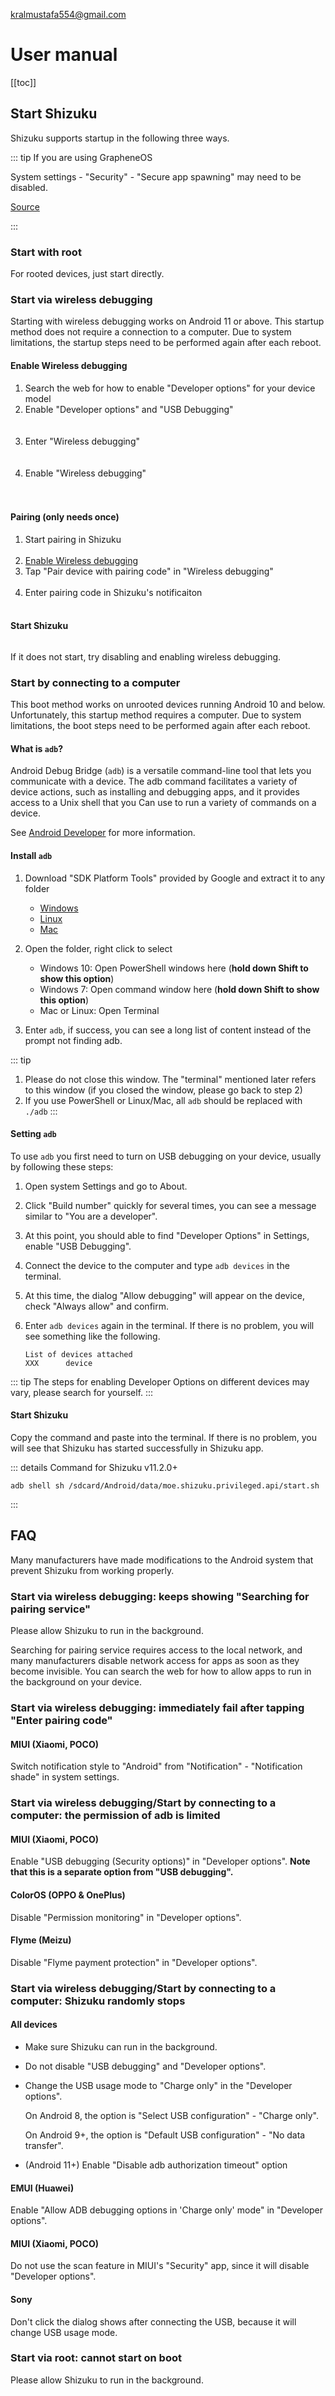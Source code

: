 kralmustafa554@gmail.com 
# User manual

[[toc]]

## Start Shizuku

Shizuku supports startup in the following three ways.

::: tip If you are using GrapheneOS

System settings - "Security" - "Secure app spawning" may need to be disabled.

[Source](https://github.com/RikkaApps/websites/pull/79#issue-1751837442)

:::

### Start with root

For rooted devices, just start directly.

### Start via wireless debugging

Starting with wireless debugging works on Android 11 or above. This startup method does not require a connection to a computer. Due to system limitations, the startup steps need to be performed again after each reboot.

#### Enable Wireless debugging

1. Search the web for how to enable "Developer options" for your device model
2. Enable "Developer options" and "USB Debugging"<br><br><img :src="$withBase('/images/enable_dev_options.png')" style="max-width:320px;width:100%">
3. Enter "Wireless debugging"<br><br><img :src="$withBase('/images/enter_wireless_debugging.png')" style="max-width:320px;width:100%">
4. Enable "Wireless debugging"<br><br><img :src="$withBase('/images/enable_wireless_debugging.png')" style="max-width:320px;width:100%">
   
#### Pairing (only needs once)

1. Start pairing in Shizuku<br><img :src="$withBase('/images/start_paring_from_shizuku.png')" style="max-width:320px;width:100%">
2. [Enable Wireless debugging](#enable-wireless-debugging)
3. Tap "Pair device with pairing code" in "Wireless debugging"<br><img :src="$withBase('/images/start_pairing.png')" style="max-width:320px;width:100%">
4. Enter pairing code in Shizuku's notificaiton<br><img :src="$withBase('/images/enter_pairing_code.png')" style="max-width:320px;width:100%">

#### Start Shizuku

<img :src="$withBase('/images/start_shizuku.png')" style="max-width:320px;width:100%">

If it does not start, try disabling and enabling wireless debugging.

### Start by connecting to a computer

This boot method works on unrooted devices running Android 10 and below. Unfortunately, this startup method requires a computer. Due to system limitations, the boot steps need to be performed again after each reboot.

#### What is `adb`?

Android Debug Bridge (`adb`) is a versatile command-line tool that lets you communicate with a device. The adb command facilitates a variety of device actions, such as installing and debugging apps, and it provides access to a Unix shell that you Can use to run a variety of commands on a device.

See [Android Developer](https://developer.android.com/studio/command-line/adb) for more information.

#### Install `adb`

1. Download "SDK Platform Tools" provided by Google and extract it to any folder

   * [Windows](https://dl.google.com/android/repository/platform-tools-latest-windows.zip)
   * [Linux](https://dl.google.com/android/repository/platform-tools-latest-linux.zip)
   * [Mac](https://dl.google.com/android/repository/platform-tools-latest-darwin.zip)

2. Open the folder, right click to select

   * Windows 10: Open PowerShell windows here (**hold down Shift to show this option**)
   * Windows 7: Open command window here (**hold down Shift to show this option**)
   * Mac or Linux: Open Terminal

3. Enter `adb`, if success, you can see a long list of content instead of the prompt not finding adb.

::: tip
1. Please do not close this window. The "terminal" mentioned later refers to this window (if you closed the window, please go back to step 2)
2. If you use PowerShell or Linux/Mac, all `adb` should be replaced with `./adb`
:::

#### Setting `adb`

To use `adb` you first need to turn on USB debugging on your device, usually by following these steps:

1. Open system Settings and go to About.
2. Click "Build number" quickly for several times, you can see a message similar to "You are a developer".
3. At this point, you should able to find "Developer Options" in Settings,  enable "USB Debugging".
4. Connect the device to the computer and type `adb devices` in the terminal.
5. At this time, the dialog "Allow debugging" will appear on the device, check "Always allow" and confirm.
6. Enter `adb devices` again in the terminal. If there is no problem, you will see something like the following.

   ```
   List of devices attached
   XXX      device
   ```

::: tip
The steps for enabling Developer Options on different devices may vary, please search for yourself.
:::

#### Start Shizuku

Copy the command and paste into the terminal. If there is no problem, you will see that Shizuku has started successfully in Shizuku app.


::: details Command for Shizuku v11.2.0+

```
adb shell sh /sdcard/Android/data/moe.shizuku.privileged.api/start.sh
```
:::

## FAQ

Many manufacturers have made modifications to the Android system that prevent Shizuku from working properly.

### Start via wireless debugging: keeps showing "Searching for pairing service"

Please allow Shizuku to run in the background.

Searching for pairing service requires access to the local network, and many manufacturers disable network access for apps as soon as they become invisible. You can search the web for how to allow apps to run in the background on your device.

### Start via wireless debugging: immediately fail after tapping "Enter pairing code"

#### MIUI (Xiaomi, POCO)

Switch notification style to "Android" from "Notification" - "Notification shade" in system settings.

### Start via wireless debugging/Start by connecting to a computer: the permission of adb is limited

#### MIUI (Xiaomi, POCO)

Enable "USB debugging (Security options)" in "Developer options". **Note that this is a separate option from "USB debugging".**

#### ColorOS (OPPO & OnePlus)

Disable "Permission monitoring" in "Developer options".

#### Flyme (Meizu)

Disable "Flyme payment protection" in "Developer options".

### Start via wireless debugging/Start by connecting to a computer: Shizuku randomly stops

#### All devices

- Make sure Shizuku can run in the background.
- Do not disable "USB debugging" and "Developer options".
- Change the USB usage mode to "Charge only" in the "Developer options".
  
  On Android 8, the option is "Select USB configuration" - "Charge only".
  
  On Android 9+, the option is "Default USB configuration" - "No data transfer".

- (Android 11+) Enable "Disable adb authorization timeout" option

#### EMUI (Huawei)

Enable "Allow ADB debugging options in 'Charge only' mode" in "Developer options".

#### MIUI (Xiaomi, POCO)

Do not use the scan feature in MIUI's "Security" app, since it will disable "Developer options".

#### Sony

Don't click the dialog shows after connecting the USB, because it will change USB usage mode.

### Start via root: cannot start on boot

Please allow Shizuku to run in the background.
